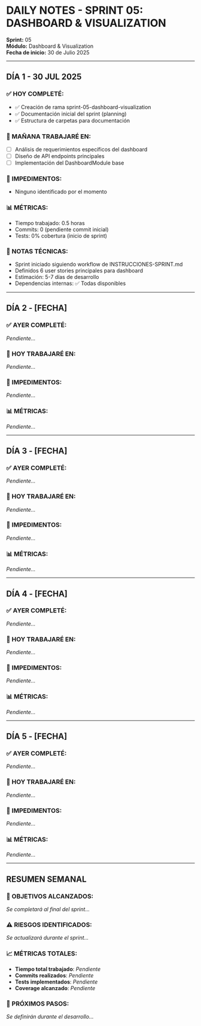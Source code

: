 # DAILY NOTES - SPRINT 05: DASHBOARD & VISUALIZATION

**Sprint:** 05  
**Módulo:** Dashboard & Visualization  
**Fecha de inicio:** 30 de Julio 2025  

---

## DÍA 1 - 30 JUL 2025

### ✅ HOY COMPLETÉ:
- ✅ Creación de rama sprint-05-dashboard-visualization
- ✅ Documentación inicial del sprint (planning)
- ✅ Estructura de carpetas para documentación

### 🔄 MAÑANA TRABAJARÉ EN:
- [ ] Análisis de requerimientos específicos del dashboard
- [ ] Diseño de API endpoints principales
- [ ] Implementación del DashboardModule base

### 🚫 IMPEDIMENTOS:
- Ninguno identificado por el momento

### 📊 MÉTRICAS:
- Tiempo trabajado: 0.5 horas
- Commits: 0 (pendiente commit inicial)
- Tests: 0% cobertura (inicio de sprint)

### 📝 NOTAS TÉCNICAS:
- Sprint iniciado siguiendo workflow de INSTRUCCIONES-SPRINT.md
- Definidos 6 user stories principales para dashboard
- Estimación: 5-7 días de desarrollo
- Dependencias internas: ✅ Todas disponibles

---

## DÍA 2 - [FECHA]

### ✅ AYER COMPLETÉ:
_Pendiente..._

### 🔄 HOY TRABAJARÉ EN:
_Pendiente..._

### 🚫 IMPEDIMENTOS:
_Pendiente..._

### 📊 MÉTRICAS:
_Pendiente..._

---

## DÍA 3 - [FECHA]

### ✅ AYER COMPLETÉ:
_Pendiente..._

### 🔄 HOY TRABAJARÉ EN:
_Pendiente..._

### 🚫 IMPEDIMENTOS:
_Pendiente..._

### 📊 MÉTRICAS:
_Pendiente..._

---

## DÍA 4 - [FECHA]

### ✅ AYER COMPLETÉ:
_Pendiente..._

### 🔄 HOY TRABAJARÉ EN:
_Pendiente..._

### 🚫 IMPEDIMENTOS:
_Pendiente..._

### 📊 MÉTRICAS:
_Pendiente..._

---

## DÍA 5 - [FECHA]

### ✅ AYER COMPLETÉ:
_Pendiente..._

### 🔄 HOY TRABAJARÉ EN:
_Pendiente..._

### 🚫 IMPEDIMENTOS:
_Pendiente..._

### 📊 MÉTRICAS:
_Pendiente..._

---

## RESUMEN SEMANAL

### 🎯 OBJETIVOS ALCANZADOS:
_Se completará al final del sprint..._

### ⚠️ RIESGOS IDENTIFICADOS:
_Se actualizará durante el sprint..._

### 📈 MÉTRICAS TOTALES:
- **Tiempo total trabajado**: _Pendiente_
- **Commits realizados**: _Pendiente_  
- **Tests implementados**: _Pendiente_
- **Coverage alcanzado**: _Pendiente_

### 🔄 PRÓXIMOS PASOS:
_Se definirán durante el desarrollo..._